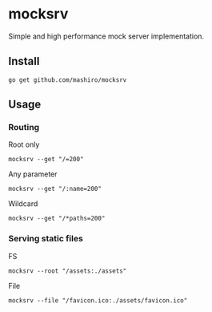 # mocksrv

Simple and high performance mock server implementation.

## Install

```
go get github.com/mashiro/mocksrv
```

## Usage

### Routing

Root only
```
mocksrv --get "/=200"
```

Any parameter
```
mocksrv --get "/:name=200"
```

Wildcard
```
mocksrv --get "/*paths=200"
```

### Serving static files

FS
```
mocksrv --root "/assets:./assets"
```

File
```
mocksrv --file "/favicon.ico:./assets/favicon.ico"
```

